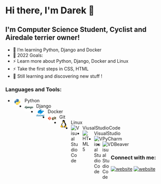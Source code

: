# Hi there, I'm Darek 👋 

## I'm Computer Science Student, Cyclist and Airedale terrier owner!

- 🌱 I’m learning Python, Django and Docker
- 🥅 2022 Goals: 
- ⚡ Learn more about Python, Django, Docker and Linux
- ⚡ Take the first steps in CSS, HTML
- 👯 Still learning and discovering new stuff !

### Languages and Tools:
* Python<img align="left" alt="HTML5" width="26px" src="https://raw.githubusercontent.com/github/explore/80688e429a7d4ef2fca1e82350fe8e3517d3494d/topics/python/python.png" style="padding-right:10px;" />
* Django<img align="left" alt="HTML5" width="26px" src="https://raw.githubusercontent.com/github/explore/7456fdff59816d37ef383a6c8f32a26ff7332db2/topics/django/django.png" style="padding-right:10px;" />
* Docker<img align="left" alt="HTML5" width="26px" src="https://raw.githubusercontent.com/github/explore/80688e429a7d4ef2fca1e82350fe8e3517d3494d/topics/docker/docker.png" style="padding-right:10px;" />
* Git<img align="left" alt="HTML5" width="26px" src="https://raw.githubusercontent.com/github/explore/80688e429a7d4ef2fca1e82350fe8e3517d3494d/topics/git/git.png" style="padding-right:10px;" />
* Linux<img align="left" alt="HTML5" width="26px" src="https://raw.githubusercontent.com/github/explore/80688e429a7d4ef2fca1e82350fe8e3517d3494d/topics/linux/linux.png" style="padding-right:10px;" />
* ViusalStudioCode<img align="left" alt="Visual Studio Code" width="26px" src="https://cdn.jsdelivr.net/gh/devicons/devicon/icons/vscode/vscode-original.svg" style="padding-right:10px;" />
* VisualStudio<img align="left" alt="HTML5" width="26px" src="https://upload.wikimedia.org/wikipedia/commons/thumb/5/59/Visual_Studio_Icon_2019.svg/512px-Visual_Studio_Icon_2019.svg.png" style="padding-right:10px;" />
* PyCharm<img align="left" alt="Visual Studio Code" width="26px" src="https://upload.wikimedia.org/wikipedia/commons/thumb/1/1d/PyCharm_Icon.svg/150px-PyCharm_Icon.svg.png" />
* DBeaver<img align="left" alt="Visual Studio Code" width="26px" src="https://upload.wikimedia.org/wikipedia/commons/thumb/b/b5/DBeaver_logo.svg/256px-DBeaver_logo.svg.png?20210313151619" />
### Connect with me:
[![website](./img/linkedin-light.svg)](https://www.linkedin.com/in/dariusz-ryszka-36a631227#gh-light-mode-only)
[![website](./img/linkedin-dark.svg)](https://www.linkedin.com/in/dariusz-ryszka-36a631227#gh-dark-mode-only)

